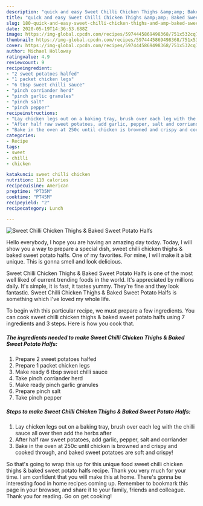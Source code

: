 ```yaml
---
description: "quick and easy Sweet Chilli Chicken Thighs &amp;amp; Baked Sweet Potato Halfs | how to make healthy Sweet Chilli Chicken Thighs &amp;amp; Baked Sweet Potato Halfs"
title: "quick and easy Sweet Chilli Chicken Thighs &amp;amp; Baked Sweet Potato Halfs | how to make healthy Sweet Chilli Chicken Thighs &amp;amp; Baked Sweet Potato Halfs"
slug: 180-quick-and-easy-sweet-chilli-chicken-thighs-and-amp-baked-sweet-potato-halfs-how-to-make-healthy-sweet-chilli-chicken-thighs-and-amp-baked-sweet-potato-halfs
date: 2020-05-19T14:36:53.688Z
image: https://img-global.cpcdn.com/recipes/5974445869498368/751x532cq70/sweet-chilli-chicken-thighs-baked-sweet-potato-halfs-recipe-main-photo.jpg
thumbnail: https://img-global.cpcdn.com/recipes/5974445869498368/751x532cq70/sweet-chilli-chicken-thighs-baked-sweet-potato-halfs-recipe-main-photo.jpg
cover: https://img-global.cpcdn.com/recipes/5974445869498368/751x532cq70/sweet-chilli-chicken-thighs-baked-sweet-potato-halfs-recipe-main-photo.jpg
author: Michael Holloway
ratingvalue: 4.9
reviewcount: 9
recipeingredient:
- "2 sweet potatoes halfed"
- "1 packet chicken legs"
- "6 tbsp sweet chilli sauce"
- "pinch corriander herd"
- "pinch garlic granules"
- "pinch salt"
- "pinch pepper"
recipeinstructions:
- "Lay chicken legs out on a baking tray, brush over each leg with the chilli sauce all over then add the herbs after"
- "After half raw sweet potatoes, add garlic, pepper, salt and corriander"
- "Bake in the oven at 250c until chicken is browned and crispy and cooked through, and baked sweet potatoes are soft and crispy!"
categories:
- Recipe
tags:
- sweet
- chilli
- chicken

katakunci: sweet chilli chicken 
nutrition: 110 calories
recipecuisine: American
preptime: "PT35M"
cooktime: "PT45M"
recipeyield: "2"
recipecategory: Lunch

---
```



![Sweet Chilli Chicken Thighs &amp; Baked Sweet Potato Halfs](https://img-global.cpcdn.com/recipes/5974445869498368/751x532cq70/sweet-chilli-chicken-thighs-baked-sweet-potato-halfs-recipe-main-photo.jpg)

Hello everybody, I hope you are having an amazing day today. Today, I will show you a way to prepare a special dish, sweet chilli chicken thighs &amp; baked sweet potato halfs. One of my favorites. For mine, I will make it a bit unique. This is gonna smell and look delicious.

Sweet Chilli Chicken Thighs &amp; Baked Sweet Potato Halfs is one of the most well liked of current trending foods in the world. It's appreciated by millions daily. It's simple, it is fast, it tastes yummy. They're fine and they look fantastic. Sweet Chilli Chicken Thighs &amp; Baked Sweet Potato Halfs is something which I've loved my whole life.




To begin with this particular recipe, we must prepare a few ingredients. You can cook sweet chilli chicken thighs &amp; baked sweet potato halfs using 7 ingredients and 3 steps. Here is how you cook that.

<!--inarticleads1-->

##### The ingredients needed to make Sweet Chilli Chicken Thighs &amp; Baked Sweet Potato Halfs:

1. Prepare 2 sweet potatoes halfed
1. Prepare 1 packet chicken legs
1. Make ready 6 tbsp sweet chilli sauce
1. Take pinch corriander herd
1. Make ready pinch garlic granules
1. Prepare pinch salt
1. Take pinch pepper




<!--inarticleads2-->

##### Steps to make Sweet Chilli Chicken Thighs &amp; Baked Sweet Potato Halfs:

1. Lay chicken legs out on a baking tray, brush over each leg with the chilli sauce all over then add the herbs after
1. After half raw sweet potatoes, add garlic, pepper, salt and corriander
1. Bake in the oven at 250c until chicken is browned and crispy and cooked through, and baked sweet potatoes are soft and crispy!




So that's going to wrap this up for this unique food sweet chilli chicken thighs &amp; baked sweet potato halfs recipe. Thank you very much for your time. I am confident that you will make this at home. There's gonna be interesting food in home recipes coming up. Remember to bookmark this page in your browser, and share it to your family, friends and colleague. Thank you for reading. Go on get cooking!

